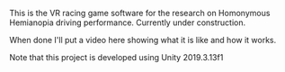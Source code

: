 This is the VR racing game software for the research on Homonymous Hemianopia driving performance.
Currently under construction.

When done I'll put a video here showing what it is like and how it works.

Note that this project is developed using Unity 2019.3.13f1